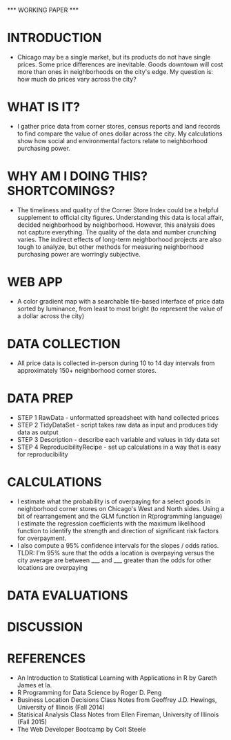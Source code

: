 *** WORKING PAPER ***

# INTRODUCTION

* Chicago may be a single market, but its products do not have single prices. Some price differences are inevitable.  Goods downtown will cost more than ones in neighborhoods on the city's edge. My question is: how much do prices vary across the city? 

# WHAT IS IT?

* I gather price data from corner stores, census reports and land records to find compare the value of ones dollar across the city.  My calculations show how social and environmental factors relate to neighborhood purchasing power. 

# WHY AM I DOING THIS? SHORTCOMINGS?

* The timeliness and quality of the Corner Store Index could be a helpful supplement to official city figures.  Understanding this data is local affair, decided neighborhood by neighborhood. However, this analysis does not capture everything. The quality of the data and number crunching varies.  The indirect effects of long-term neighborhood projects are also tough to analyze, but other methods for measuring neighborhood purchasing power are worringly subjective. 

# WEB APP

* A color gradient map with a searchable tile-based interface of price data sorted by luminance, from least to most bright (to represent the value of a dollar across the city) 

# DATA COLLECTION

* All price data is collected in-person during 10 to 14 day intervals from approximately 150+ neighborhood corner stores.

# DATA PREP

* STEP 1 RawData - unformatted spreadsheet with hand collected prices 
* STEP 2 TidyDataSet - script takes raw data as input and produces tidy data as output
* STEP 3 Description - describe each variable and values in tidy data set
* STEP 4 ReproducibilityRecipe - set up calculations in a way that is easy for reproducibility

# CALCULATIONS

* I estimate what the probability is of overpaying for a select goods in neighborhood corner stores on Chicago's West and North sides.  Using a bit of rearrangement and the GLM function in R(programming language) I estimate the regression coefficients with the maximum likelihood function to identify the strength and direction of significant risk factors for overpayment. 
* I also compute a 95% confidence intervals for the slopes / odds ratios. TLDR: I'm 95% sure that the odds a location is overpaying versus the city average are between ___ and ___ greater than the odds for other locations are overpaying

# DATA EVALUATIONS

# DISCUSSION

# REFERENCES

* An Introduction to Statistical Learning with Applications in R by Gareth James et la. 
* R Programming for Data Science by Roger D. Peng
* Business Location Decisions Class Notes from Geoffrey J.D. Hewings, University of Illinois (Fall 2014)
* Statisical Analysis Class Notes from Ellen Fireman, University of Illinois (Fall 2015)
* The Web Developer Bootcamp by Colt Steele 
